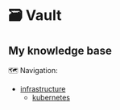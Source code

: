 # 🗃️ Vault

## My knowledge base

🗺️ Navigation:
- [infrastructure](/infrastructure)
  - [kubernetes](/infrastructure/kubernetes)
